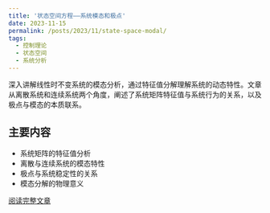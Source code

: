 ```yaml
---
title: '状态空间方程——系统模态和极点'
date: 2023-11-15
permalink: /posts/2023/11/state-space-modal/
tags:
  - 控制理论
  - 状态空间
  - 系统分析
---
```


深入讲解线性时不变系统的模态分析，通过特征值分解理解系统的动态特性。文章从离散系统和连续系统两个角度，阐述了系统矩阵特征值与系统行为的关系，以及极点与模态的本质联系。

## 主要内容

- 系统矩阵的特征值分析
- 离散与连续系统的模态特性
- 极点与系统稳定性的关系
- 模态分解的物理意义

[阅读完整文章](https://zhuanlan.zhihu.com/p/663461419)